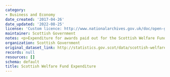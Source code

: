 ```yaml
---
category:
- Business and Economy
date_created: '2017-04-26'
date_updated: '2022-08-25'
license: 'Custom licence: http://www.nationalarchives.gov.uk/doc/open-government-licence/version/3/'
maintainer: Scottish Government
notes: <p>Expenditure for awards paid out for the Scottish Welfare Fund</p>
organization: Scottish Government
original_dataset_link: http://statistics.gov.scot/data/scottish-welfare-fund-expenditure
records: null
resources: []
schema: default
title: Scottish Welfare Fund Expenditure
---
```

